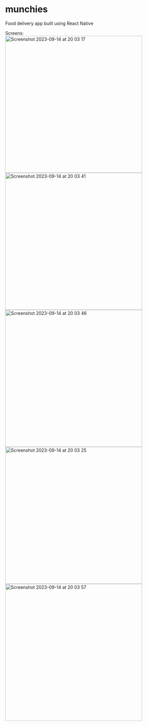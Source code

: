 # munchies
Food delivery app built using React Native

Screens:
<br>
<img width="433" alt="Screenshot 2023-09-14 at 20 03 17" src="https://github.com/jvckmorvn/munchies/assets/68481327/f304cf0f-fed2-4c1f-b56e-d5263b69e99c">
<br>
<img width="433" alt="Screenshot 2023-09-14 at 20 03 41" src="https://github.com/jvckmorvn/munchies/assets/68481327/170102da-13d5-4f7e-a314-8f849bb576dc">
<br>
<img width="433" alt="Screenshot 2023-09-14 at 20 03 46" src="https://github.com/jvckmorvn/munchies/assets/68481327/ef9f4b48-76ff-4584-bb4b-2eab39300c68">
<br>
<img width="433" alt="Screenshot 2023-09-14 at 20 03 25" src="https://github.com/jvckmorvn/munchies/assets/68481327/03c70e86-1b73-4194-80c2-b7d499e45897">
<br>
<img width="433" alt="Screenshot 2023-09-14 at 20 03 57" src="https://github.com/jvckmorvn/munchies/assets/68481327/4056e401-fee4-4aa0-9133-4767d4371761">
